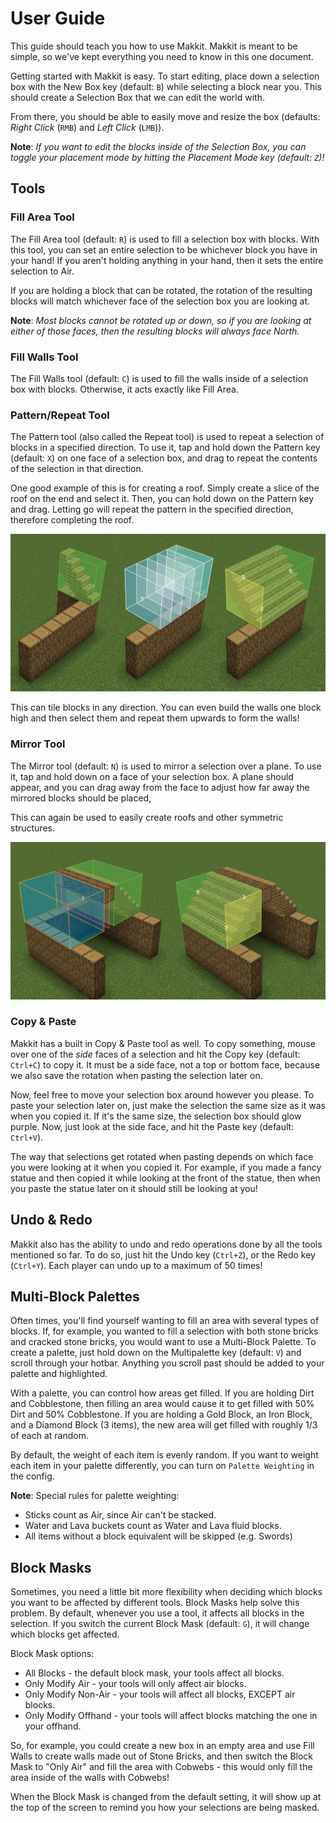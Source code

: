 # User Guide

This guide should teach you how to use Makkit. Makkit is meant to be simple,
so we've kept everything you need to know in this one document.

Getting started with Makkit is easy. To start editing, place down a 
selection box with the New Box key (default: `B`) while selecting a block
near you. This should create a Selection Box that we can edit the world
with.

From there, you should be able to easily move and resize the box (defaults: 
*Right Click* (`RMB`) and *Left Click* (`LMB`)). 



**Note**: *If you want to edit the blocks inside of the Selection Box, you can
toggle your placement mode by hitting the Placement Mode key (default: `Z`)!*


## Tools

### Fill Area Tool

The Fill Area tool (default: `R`) is used to fill a selection box with blocks.
With this tool, you can set an entire selection to be whichever block you have
in your hand! If you aren't holding anything in your hand, then it sets the entire
selection to Air.

If you are holding a block that can be rotated, the rotation of the resulting blocks
will match whichever face of the selection box you are looking at.

**Note**: *Most blocks cannot be rotated up or down, so if you are looking at either
of those faces, then the resulting blocks will always face North.*

### Fill Walls Tool

The Fill Walls tool (default: `C`) is used to fill the walls inside of a selection
box with blocks. Otherwise, it acts exactly like Fill Area.

### Pattern/Repeat Tool

The Pattern tool (also called the Repeat tool) is used to repeat a selection
of blocks in a specified direction. To use it, tap and hold down the Pattern
key (default: `X`) on one face of a selection box, and drag to repeat the
contents of the selection in that direction.

One good example of this is for creating
a roof. Simply create a slice of the roof on the end and select it. Then,
you can hold down on the Pattern key and drag. Letting go will
repeat the pattern in the specified direction, therefore completing the roof.

![pattern](pattern.png)

This can tile blocks in any direction. You can even build the walls
one block high and then select them and repeat them upwards to form the
walls!

### Mirror Tool

The Mirror tool (default: `N`) is used to mirror a selection over a plane.
To use it, tap and hold down on a face of your selection box. A plane
should appear, and you can drag away from the face to adjust how far
away the mirrored blocks should be placed,

This can again be used to easily create roofs and other symmetric
structures.

![mirror](mirror.png)


### Copy & Paste

Makkit has a built in Copy & Paste tool as well. To copy something,
mouse over one of the *side* faces of a selection and hit the Copy key
(default: `Ctrl+C`) to copy it. It must be a side face, not a top or bottom
face, because we also save the rotation when pasting the selection later on.

Now, feel free to move your selection box around however you please. To paste
your selection later on, just make the selection the same size as it was when
you copied it. If it's the same size, the selection box should glow purple.
Now, just look at the side face, and hit the Paste key (default: `Ctrl+V`). 

The way that selections get rotated when pasting depends on which face you
were looking at it when you copied it. For example, if you made a fancy statue
and then copied it while looking at the front of the statue, then when you
paste the statue later on it should still be looking at you!

## Undo & Redo

Makkit also has the ability to undo and redo operations done by all the
tools mentioned so far. To do so, just hit the Undo key (`Ctrl+Z`), or the
Redo key (`Ctrl+Y`). Each player can undo up to a maximum of 50 times!

## Multi-Block Palettes

Often times, you'll find yourself wanting to fill an area with several
types of blocks. If, for example, you wanted to fill a selection with
both stone bricks and cracked stone bricks, you would want to use a
Multi-Block Palette. To create a palette, just hold down on the
Multipalette key (default: `V`) and scroll through your hotbar. Anything
you scroll past should be added to your palette and highlighted.

With a palette, you can control how areas get filled. If you are holding
Dirt and Cobblestone, then filling an area would cause it to get filled with
50% Dirt and 50% Cobblestone. If you are holding a Gold Block, an Iron Block,
and a Diamond Block (3 items), the new area will get filled with roughly 1/3 
of each at random.

By default, the weight of each item is evenly random. If you want to weight
each item in your palette differently, you can turn on `Palette Weighting` in 
the config.

**Note**: Special rules for palette weighting:
* Sticks count as Air, since Air can't be stacked.
* Water and Lava buckets count as Water and Lava fluid blocks.
* All items without a block equivalent will be skipped (e.g. Swords)

## Block Masks

Sometimes, you need a little bit more flexibility when deciding which blocks
you want to be affected by different tools. Block Masks help solve this problem.
By default, whenever you use a tool, it affects all blocks in the selection.
If you switch the current Block Mask (default: `G`), it will change which blocks 
get affected.

Block Mask options:
* All Blocks - the default block mask, your tools affect all blocks.
* Only Modify Air - your tools will only affect air blocks.
* Only Modify Non-Air - your tools will affect all blocks, EXCEPT air blocks.
* Only Modify Offhand - your tools will affect blocks matching the one in your offhand.

So, for example, you could create a new box in an empty area and use
Fill Walls to create walls made out of Stone Bricks, and then switch
the Block Mask to "Only Air" and fill the area with Cobwebs - this would
only fill the area inside of the walls with Cobwebs!

When the Block Mask is changed from the default setting, it will show up
at the top of the screen to remind you how your selections are being
masked.
